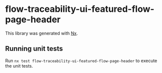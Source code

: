 # flow-traceability-ui-featured-flow-page-header

This library was generated with [Nx](https://nx.dev).

## Running unit tests

Run `nx test flow-traceability-ui-featured-flow-page-header` to execute the unit tests.
